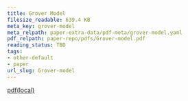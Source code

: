 ```yaml
---
title: Grover Model
filesize_readable: 639.4 KB
meta_key: grover-model
meta_relpath: paper-extra-data/pdf-meta/grover-model.yaml
pdf_relpath: paper-repo/pdfs/Grover-model.pdf
reading_status: TBD
tags:
- other-default
- paper
url_slug: Grover-model
---
```


[pdf(local)](../../paper-repo/pdfs/Grover-model.pdf)
